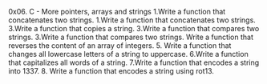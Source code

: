0x06. C - More pointers, arrays and strings
1.Write a function that concatenates two strings.
1.Write a function that concatenates two strings.
3.Write a function that copies a string.
3.Write a function that compares two strings.
3.Write a function that compares two strings.
Write a function that reverses the content of an array of integers.
5. Write a function that changes all lowercase letters of a string to uppercase.
6.Write a function that capitalizes all words of a string.
7.Write a function that encodes a string into 1337.
8. Write a function that encodes a string using rot13.
